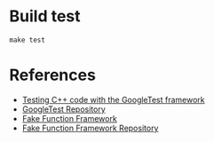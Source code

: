 # Build test

```
make test
```

# References

- [Testing C++ code with the GoogleTest framework](https://meekrosoft.wordpress.com/2009/10/04/testing-c-code-with-the-googletest-framework/)
- [GoogleTest Repository](https://github.com/google/googletest/)
- [Fake Function Framework](https://meekrosoft.wordpress.com/2012/06/05/fake-function-framework-request-for-comments/)
- [Fake Function Framework Repository](https://github.com/meekrosoft/fff)

